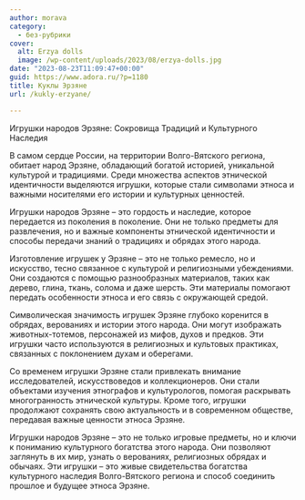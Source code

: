 ```yaml
---
author: morava
category:
  - без-рубрики
cover:
  alt: Erzya dolls
  image: /wp-content/uploads/2023/08/erzya-dolls.jpg
date: "2023-08-23T11:09:47+00:00"
guid: https://www.adora.ru/?p=1180
title: Куклы Эрзяне
url: /kukly-erzyane/

---
```

Игрушки народов Эрзяне: Сокровища Традиций и Культурного Наследия

В самом сердце России, на территории Волго-Вятского региона, обитает народ Эрзяне, обладающий богатой историей, уникальной культурой и традициями. Среди множества аспектов этнической идентичности выделяются игрушки, которые стали символами этноса и важными носителями его истории и культурных ценностей.

Игрушки народов Эрзяне – это гордость и наследие, которое передается из поколения в поколение. Они не только предметы для развлечения, но и важные компоненты этнической идентичности и способы передачи знаний о традициях и обрядах этого народа.

Изготовление игрушек у Эрзяне – это не только ремесло, но и искусство, тесно связанное с культурой и религиозными убеждениями. Они создаются с помощью разнообразных материалов, таких как дерево, глина, ткань, солома и даже шерсть. Эти материалы помогают передать особенности этноса и его связь с окружающей средой.

Символическая значимость игрушек Эрзяне глубоко коренится в обрядах, верованиях и истории этого народа. Они могут изображать животных-тотемов, персонажей из мифов, духов и предков. Эти игрушки часто используются в религиозных и культовых практиках, связанных с поклонением духам и оберегами.

Со временем игрушки Эрзяне стали привлекать внимание исследователей, искусствоведов и коллекционеров. Они стали объектами изучения этнографов и культурологов, помогая раскрывать многогранность этнической культуры. Кроме того, игрушки продолжают сохранять свою актуальность и в современном обществе, передавая важные ценности этноса Эрзяне.

Игрушки народов Эрзяне – это не только игровые предметы, но и ключи к пониманию культурного богатства этого народа. Они позволяют заглянуть в их мир, узнать о верованиях, религиозных обрядах и обычаях. Эти игрушки – это живые свидетельства богатства культурного наследия Волго-Вятского региона и способ соединить прошлое и будущее этноса Эрзяне.
